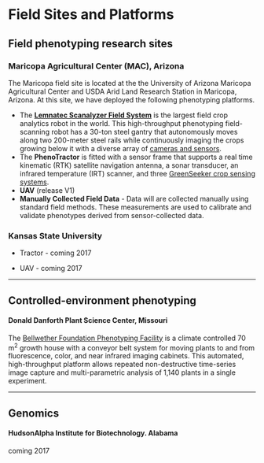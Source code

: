 # Field Sites and Platforms

## Field phenotyping research sites

### Maricopa Agricultural Center (MAC), Arizona

The Maricopa field site is located at the the University of Arizona Maricopa Agricultural Center and USDA Arid Land Research Station in Maricopa, Arizona. At this site, we have deployed the following phenotyping platforms.

- The [**Lemnatec Scanalyzer Field System**](http://www.lemnatec.com/products/hardware-solutions/scanalyzer-field/) is the largest field crop analytics robot in the world. This high-throughput phenotyping field-scanning robot has a 30-ton steel gantry that autonomously moves along two 200-meter steel rails while continuously imaging the crops growing below it with a diverse array of [cameras and sensors](http://terraref.org/articles/lemnatec-scanalyzer-field-sensors/).
- The **PhenoTractor** is fitted with a sensor frame that supports a real time kinematic (RTK) satellite navigation antenna, a sonar transducer,  an infrared temperature (IRT) scanner, and three [GreenSeeker crop sensing systems](http://www.trimble.com/agriculture/greenseeker.aspx).
- **UAV** (release V1)
- **Manually Collected Field Data** - Data will are collected manually using standard field methods. These measurements are used to calibrate and validate phenotypes derived from sensor-collected data.


### Kansas State University


- Tractor - coming 2017

- UAV - coming 2017

------------------
## Controlled-environment phenotyping
#### Donald Danforth Plant Science Center, Missouri

The [Bellwether Foundation Phenotyping Facility](https://www.danforthcenter.org/scientists-research/core-technologies/phenotyping) is a climate controlled 70 m<sup>2</sup> growth house with a conveyor belt system for moving plants to and from fluorescence, color, and near infrared imaging cabinets. This automated, high-throughput platform allows repeated non-destructive time-series image capture and multi-parametric analysis of 1,140 plants in a single experiment.


------------------
## Genomics

#### HudsonAlpha Institute for Biotechnology. Alabama

coming 2017



